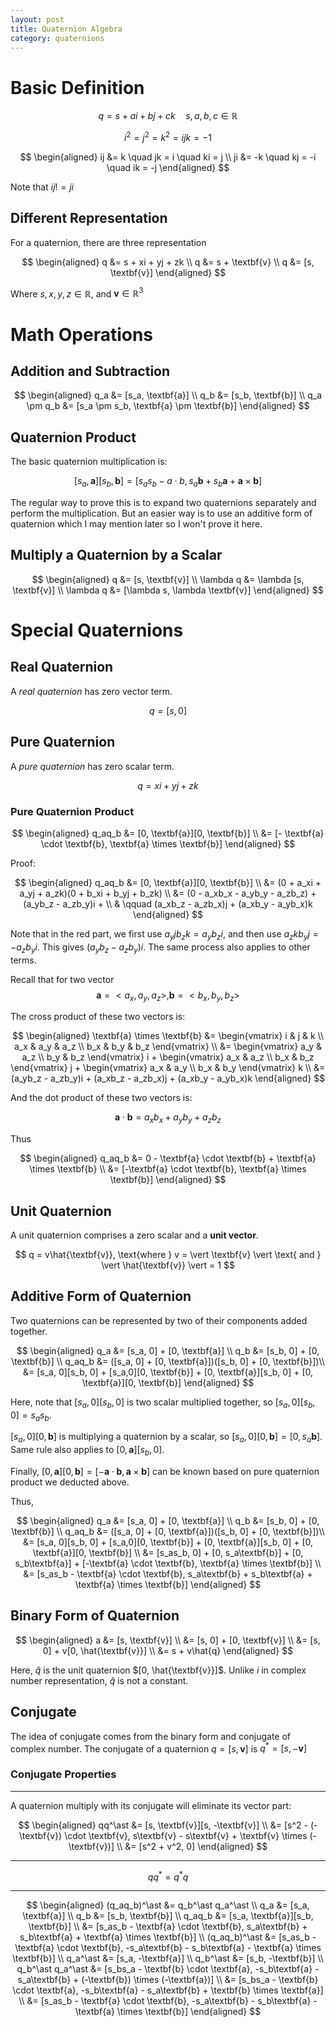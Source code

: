 ```yaml
---
layout: post
title: Quaternion Algebra
category: quaternions
---
```


# Basic Definition

$$
q = s + ai + bj + ck \quad s, a, b, c \in \mathbb{R}
$$

$$
i^2 = j^2 = k^2 = ijk = -1
$$

$$
\begin{aligned}
    ij &= k \quad jk = i \quad ki = j \\
    ji &= -k \quad kj = -i \quad ik = -j
\end{aligned}
$$

Note that $ij != ji$

## Different Representation

For a quaternion, there are three representation

$$
\begin{aligned}
    q &= s + xi + yj + zk \\
    q &= s + \textbf{v} \\
    q &= [s, \textbf{v}]
\end{aligned}
$$

Where $s, x, y, z \in \mathbb{R}$, and $\textbf{v} \in \mathbb{R}^3$

# Math Operations

## Addition and Subtraction

$$
\begin{aligned}
    q_a &= [s_a, \textbf{a}] \\
    q_b &= [s_b, \textbf{b}] \\
    q_a \pm q_b &= [s_a \pm s_b, \textbf{a} \pm \textbf{b}]
\end{aligned}
$$

## Quaternion Product

The basic quaternion multiplication is:

$$
[s_a, \textbf{a}][s_b, \textbf{b}] = [s_as_b - a \cdot b, s_a \textbf{b} + s_b \textbf{a} + \textbf{a} \times \textbf{b}]
$$

The regular way to prove this is to expand two quaternions separately and perform the multiplication. But an easier way is to use an additive form of quaternion which I may mention later so I won't prove it here.

## Multiply a Quaternion by a Scalar

$$
\begin{aligned}
    q &= [s, \textbf{v}] \\
    \lambda q &= \lambda [s, \textbf{v}] \\
    \lambda q &= [\lambda s, \lambda \textbf{v}]
\end{aligned}
$$

# Special Quaternions

## Real Quaternion

A *real quaternion* has zero vector term.

$$
q = [s, 0]
$$

## Pure Quaternion

A *pure quaternion* has zero scalar term.

$$
q = xi + yj + zk
$$

### Pure Quaternion Product

$$
\begin{aligned}
    q_aq_b &= [0, \textbf{a}][0, \textbf{b}] \\
    &= [- \textbf{a} \cdot \textbf{b}, \textbf{a} \times \textbf{b}]
\end{aligned}
$$

Proof:

$$
\begin{aligned}
    q_aq_b &= [0, \textbf{a}][0, \textbf{b}] \\
    &= (0 + a_xi + a_yj + a_zk)(0 + b_xi + b_yj + b_zk) \\
    &= (0 - a_xb_x - a_yb_y - a_zb_z) + (a_yb_z - a_zb_y)i + \\
    & \qquad (a_xb_z - a_zb_x)j + (a_xb_y - a_yb_x)k
\end{aligned}
$$

Note that in the red part, we first use $a_yjb_zk = a_yb_zi$, and then use $a_zkb_yj = -a_zb_yi$. This gives $(a_yb_z - a_zb_y)i$. The same process also applies to other terms.

Recall that for two vector 
$$
\textbf{a} = <a_x, a_y, a_z>, \textbf{b} = <b_x, b_y, b_z>
$$

The cross product of these two vectors is:

$$
\begin{aligned}
    \textbf{a} \times \textbf{b} &= 
    \begin{vmatrix}
        i & j & k \\
        a_x & a_y & a_z \\
        b_x & b_y & b_z
    \end{vmatrix} \\
    &=
    \begin{vmatrix}
        a_y & a_z \\
        b_y & b_z
    \end{vmatrix} i
    +
    \begin{vmatrix}
        a_x & a_z \\
        b_x & b_z
    \end{vmatrix} j
    +
    \begin{vmatrix}
        a_x & a_y \\
        b_x & b_y
    \end{vmatrix} k \\
    &= (a_yb_z - a_zb_y)i + (a_xb_z - a_zb_x)j + (a_xb_y - a_yb_x)k
\end{aligned}
$$

And the dot product of these two vectors is:

$$
\textbf{a} \cdot \textbf{b} = a_xb_x + a_yb_y + a_zb_z
$$

Thus

$$
\begin{aligned}
    q_aq_b &= 0 - \textbf{a} \cdot \textbf{b} + \textbf{a} \times \textbf{b} \\
    &= [-\textbf{a} \cdot \textbf{b}, \textbf{a} \times \textbf{b}]
\end{aligned}
$$

## Unit Quaternion

A unit quaternion comprises a zero scalar and a **unit vector**.

$$
q = v\hat{\textbf{v}}, \text{where } v = \vert \textbf{v} \vert \text{ and } \vert \hat{\textbf{v}} \vert = 1
$$

## Additive Form of Quaternion

Two quaternions can be represented by two of their components added together.

$$
\begin{aligned}
    q_a &= [s_a, 0] + [0, \textbf{a}] \\
    q_b &= [s_b, 0] + [0, \textbf{b}] \\
    q_aq_b &= ([s_a, 0] + [0, \textbf{a}])([s_b, 0] + [0, \textbf{b}])\\
    &= [s_a, 0][s_b, 0] + [s_a,0][0, \textbf{b}] + [0, \textbf{a}][s_b, 0] + [0, \textbf{a}][0, \textbf{b}]
\end{aligned}
$$

Here, note that $[s_a, 0][s_b, 0]$ is two scalar multiplied together, so $[s_a, 0][s_b, 0] = s_as_b$.

$[s_a,0][0, \textbf{b}]$ is multiplying a quaternion by a scalar, so $[s_a,0][0, \textbf{b}] = [0, s_a \textbf{b}]$. Same rule also applies to $[0, \textbf{a}][s_b, 0]$.

Finally, $[0, \textbf{a}][0, \textbf{b}] = [-\textbf{a} \cdot \textbf{b}, \textbf{a} \times \textbf{b}]$ can be known based on pure quaternion product we deducted above.

Thus,

$$
\begin{aligned}
    q_a &= [s_a, 0] + [0, \textbf{a}] \\
    q_b &= [s_b, 0] + [0, \textbf{b}] \\
    q_aq_b &= ([s_a, 0] + [0, \textbf{a}])([s_b, 0] + [0, \textbf{b}])\\
    &= [s_a, 0][s_b, 0] + [s_a,0][0, \textbf{b}] + [0, \textbf{a}][s_b, 0] + [0, \textbf{a}][0, \textbf{b}] \\
    &= [s_as_b, 0] + [0, s_a\textbf{b}] + [0, s_b\textbf{a}] + [-\textbf{a} \cdot \textbf{b}, \textbf{a} \times \textbf{b}] \\
    &= [s_as_b - \textbf{a} \cdot \textbf{b}, s_a\textbf{b} + s_b\textbf{a} + \textbf{a} \times \textbf{b}]
\end{aligned}
$$

## Binary Form of Quaternion

$$
\begin{aligned}
    a &= [s, \textbf{v}] \\
    &= [s, 0] + [0, \textbf{v}] \\
    &= [s, 0] + v[0, \hat{\textbf{v}}] \\
    &= s + v\hat{q}
\end{aligned}
$$

Here, $\hat{q}$ is the unit quaternion $[0, \hat{\textbf{v}}]$. Unlike $i$ in complex number representation, $\hat{q}$ is not a constant.

## Conjugate

The idea of conjugate comes from the binary form and conjugate of complex number. The conjugate of a quaternion $q = [s, \textbf{v}]$ is $q^\ast = [s, -\textbf{v}]$

### Conjugate Properties

---

A quaternion multiply with its conjugate will eliminate its vector part:

$$
\begin{aligned}
    qq^\ast &= [s, \textbf{v}][s, -\textbf{v}] \\
    &= [s^2 - (-\textbf{v}) \cdot \textbf{v}, s\textbf{v} - s\textbf{v} + \textbf{v} \times (-\textbf{v})] \\
    &= [s^2 + v^2, 0]
\end{aligned}
$$

---

$$
qq^\ast = q^\ast q
$$

---

$$
\begin{aligned}
    (q_aq_b)^\ast &= q_b^\ast q_a^\ast \\
    q_a &= [s_a, \textbf{a}] \\
    q_b &= [s_b, \textbf{b}] \\
    q_aq_b &= [s_a, \textbf{a}][s_b, \textbf{b}] \\
    &= [s_as_b - \textbf{a} \cdot \textbf{b}, s_a\textbf{b} + s_b\textbf{a} + \textbf{a} \times \textbf{b}] \\
    (q_aq_b)^\ast &= [s_as_b - \textbf{a} \cdot \textbf{b}, -s_a\textbf{b} - s_b\textbf{a} - \textbf{a} \times \textbf{b}] \\
    q_a^\ast &= [s_a, -\textbf{a}] \\
    q_b^\ast &= [s_b, -\textbf{b}] \\
    q_b^\ast q_a^\ast &= [s_bs_a - \textbf{b} \cdot \textbf{a}, -s_b\textbf{a} - s_a\textbf{b} + (-\textbf{b}) \times (-\textbf{a})] \\
    &= [s_bs_a - \textbf{b} \cdot \textbf{a}, -s_b\textbf{a} - s_a\textbf{b} + \textbf{b} \times \textbf{a}] \\
    &= [s_as_b - \textbf{a} \cdot \textbf{b}, -s_a\textbf{b} - s_b\textbf{a} - \textbf{a} \times \textbf{b}]
\end{aligned}
$$

